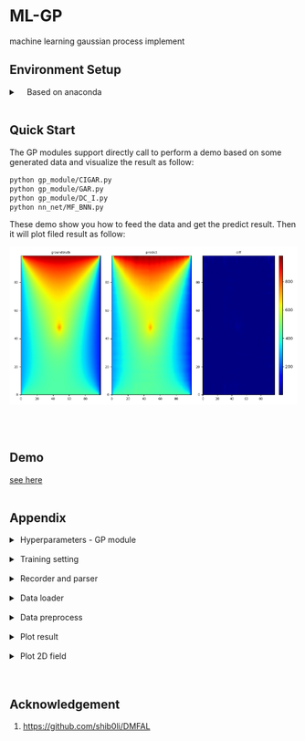 # ML-GP

machine learning gaussian process implement



## Environment Setup

<details>
<summary>&#160;&#160;&#160; Based on anaconda</summary>
<pre style="background-color:WhiteSmoke;">
conda create -n ML_GP python=3.8
conda activate ML_GP
conda install numpy
conda install -c pytorch pytorch
conda install -c conda-forge tensorly
conda install scipy
conda install -c conda-forge scikit-learn
</pre>
</details>
<br>


## Quick Start
The GP modules support directly call to perform a demo based on some generated data and visualize the result as follow:
```
python gp_module/CIGAR.py
python gp_module/GAR.py
python gp_module/DC_I.py
python nn_net/MF_BNN.py
```
These demo show you how to feed the data and get the predict result. Then it will plot filed result as follow:

![demo result](./data/doc/Figure_1.png)

<br>
<br>

## Demo

[see here](./demo/README.md)
<br>
<br>

## Appendix

<details>
<summary>&#160;Hyperparameters - GP module</summary>
&#160;&#160;&#160;Almost all the hyperparameters can be set via a Python "Dictionary". Defining in this way can help us store the hyperparameters, which is convenient for reproducing results.<br>
&#160;&#160;&#160;Take CIGP module as an example. The hyperparameters are defined in the head of <a href="./gp_module/cigp.py">cigp.py</a>.<br>

<pre style="background-color:WhiteSmoke;">
default_module_config = {
    'dataset' : {'name': 'Piosson_mfGent_v5',
                 'interp_data': False,

                 # preprocess
                 'seed': None,
                 'train_start_index': 0,
                 'train_sample': 8, 
                 'eval_start_index': 0, 
                 'eval_sample':256,
                
                 'inputs_format': ['x[0]'],
                 'outputs_format': ['y[2]'],
    
                 'force_2d': True,
                 'x_sample_to_last_dim': False,
                 'y_sample_to_last_dim': True,
                 'slice_param': [0.6, 0.4], #only available for dataset, which not seperate train and test before
                 },
    
    'lr': {'kernel':0.01, 
           'optional_param':0.01, 
           'noise':0.01},
    'weight_decay': 1e-3,
    
    'kernel': {
            'K1': {'SE': {'exp_restrict':True, 'length_scale':1., 'scale': 1.}},
              },
    'evaluate_method': ['mae', 'rmse', 'r2'],
    'optimizer': 'adam',
    'exp_restrict': False,
    'input_normalize': True,
    'output_normalize': True,
    'noise_init' : 1.,
    'cuda': False,
}
</pre>
&#160;&#160;&bull;&#160; 'dataset': record hyperparam of dataset.
<br>&#160;&#160;&bull;&#160; 'lr': : Learning rate. Learning rate is defined as dict. You can use it to set different params with their specific learning rate.
<br>&#160;&#160;&bull;&#160; 'weight_decay': Params penalty coefficient. Set higher to avoid overfitting.
<br>&#160;&#160;&bull;&#160; 'kernel': Define what kernel is use. It also support multi-kernel. For multi-kernel, it can be define as
<pre style="background-color:WhiteSmoke;">
'kernel': {
            'K1': {'SE': {'exp_restrict':True, 'length_scale':1., 'scale': 1.}},
            'K2': {'Linear': {'exp_restrict':True, 'length_scale':1., 'scale': 1.}},
              },
</pre>
<br>&#160;&#160;&bull;&#160; 'evaluate_method': Define how to evaluate the inference result.
<br>&#160;&#160;&bull;&#160; 'optimizer': Pytorch optimizer.
<br>&#160;&#160;&bull;&#160; 'exp_restrict': If set true, the noise will be compute in torch.exp(noise).
<br>&#160;&#160;&bull;&#160; 'input_normalize': If set true, the intput data will be preprocess by normalization.
<br>&#160;&#160;&bull;&#160; 'output_normalize': If set true, the output data will be preprocess by normalization.
<br>&#160;&#160;&bull;&#160; 'noise_init': Noise initialize value. It should be float, not int.
<br>&#160;&#160;&bull;&#160; 'cuda': Set True to enable gpu acclerating.
</details>
<br>

<details>
<summary>&#160;Training setting</summary>
<br>&#160;&#160;&#160;Training controller using to record result, save module training status. The setting was defined in the head of <a href="utils/main_controller.py">main_controller</a> as shown as followed.
<pre style="background-color:WhiteSmoke;">
default_controller_config = {
    'check_point': [1, 10, 100, 300, 500, 1000],
    'max_epoch': 1000,
    'record_file_dir': './exp/'}
</pre>
&#160;&#160;&bull;&#160; 'check_point': when reach check_point epoch, eval the module
<br>&#160;&#160;&bull;&#160; 'max_epoch': max training epoch
<br>&#160;&#160;&bull;&#160; 'record_file_dir': path to save result
</details>
<br>

<details>
<summary>&#160;Recorder and parser</summary>
&#160;&#160;&#160; Recorder and parser was define in <a href="./utils/mlgp_result_record.py">mlgp_result_record</a>. It mainly records the module hyperparameters and result.
Directly call it and it will generate "./record_test.txt" file, showing how recorder and parser work.
<pre style="background-color:WhiteSmoke;">
python utils/mlgp_result_record.py
</pre>
</details>
<br>

<details>
<summary>&#160;Data loader</summary>
&#160;&#160;&#160;Due to various formats on different dataset, data_loader only require 4 returning results. It's determined to be order like this "x_train, y_train, x_eval, y_eval". The 'x_eval, y_eval' can be None. But 'x_train, y_train' is need. All of them should be list.
<br>
<br>
&#160;&#160;&#160;The default support format is '.mat', format of matlab. If you want to added new format support, the only requirement is returning 4 result.
</details>
<br> 


<details>
<summary>&#160;Data preprocess</summary>
&#160;&#160;&#160;This data process has a default config and require 4 inputs. "x_train, y_train, x_eval, y_eval". The 'x_eval, y_eval' can be None. But 'x_train, y_train' is need.<br>
&#160;&#160;&#160;Take default config as example. Here we explain how it work:

<pre style="background-color:WhiteSmoke;">
preprocess_default_config_dict = {
    'seed': None,

    # now only available for dataset, which not seperate train and test before
    'slice_param': [0.6, 0.4],
    
    # define sample select
    'train_start_index': 0, 
    'train_sample': 8, 
    'eval_start_index': 0, 
    'eval_sample':256,
    
    # others
    'force_2d': False,
    'x_sample_to_last_dim': False,
    'y_sample_to_last_dim': False,
    
    # define multi fidelity input/output format
    'inputs_format': ['x[0]'],
    'outputs_format': ['y[0]', 'y[2]']}
</pre>
&#160;&#160;&bull;&#160; 'seed': Seed use for shuffling on x_train, y_train. Notice: shuffling only work on x_train,y_train, not work on x_eval, y_eval.
<br>&#160;&#160;&bull;&#160; 'slice_param': Only valid when x_eval, y_eval is None. Slice x_train, y_train into two parts, the first one is train_sample, the second one is eval sample.
<br>&#160;&#160;&bull;&#160; 'train_start_index', 'train_sample': Meaning the output x_tr = x_tr[train_start_index: train_start_index+train_sample].
<br>&#160;&#160;&bull;&#160; 'eval_start_index', 'eval_sample': Meaning the output x_eval = x_eval[eval_start_index: eval_start_index+eval_sample].
<br>&#160;&#160;&bull;&#160; 'force_2d': If true, then the x, y will be reshape to 2D.
<br>&#160;&#160;&bull;&#160; 'x_sample_to_last_dim', 'y_sample_to_last_dim': It's supposed that the first dim determine sample. If true, put the first dim to last dim.
<br>&#160;&#160;&bull;&#160; 'inputs_format', 'outputs_format': This is the last step of preprocess. It work as "eval(cmd)". Meaning that the strings in the list is supposed to be 'code'(for example, if x = a+b, then the code is 'a+b'). And the list means multi input/output. We use more code to explain how it works. This may be difficult to understand at first, but it work well for tracking how the preprocess was made on specific dataset. 

<pre style="background-color:WhiteSmoke;">
#Here, after the previous step, we got x, y.(actually got two pairs, x_tr, y_tr; x_te, y_te. This function will process data in the sample way for this two pairs). All of them are list. 

#Suppose if we have input x0, dims like (n,m). y1(n,d1), y2(n,d2), y3(n,d3) as multi-fidelity.
#Then we have
x = [x0]
y = [y1,y2,y3]

#If model only need y1.
'outputs_format': ['y[0]'],

#if model need y2 - y1 as output
'outputs_format': ['y[1] - y[0]'],

#if model need y1, y3(in order)
'outputs_format': ['y[0]', 'y[3]'],

# if model need y3, y1(in order)
'outputs_format': ['y[3]', 'y[0]'],

#if model only need the first 2 value of dim-m of x.
'inputs_format': ['x[0][:, 0:2]'],

#if model only need the last 3 value of dim-m of x.
'inputs_format': ['x[0][:, -2:]'],
</pre>
</details>
<br> 


<details>
<summary>&#160;Plot result</summary>
Try and see how it work:
<pre style="background-color:WhiteSmoke;">
python visualize_tools/plot.py
</pre>
</details>
<br>


<details>
<summary>&#160;Plot 2D field</summary>
Try any quick-start demo and see how it work after the demo finish training:
<pre style="background-color:WhiteSmoke;">
python gp_module/CIGAR.py
</pre>
</details>
<br>
<br>

## Acknowledgement
1. https://github.com/shib0li/DMFAL